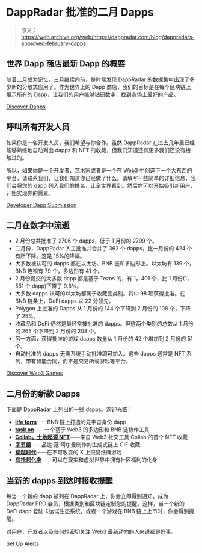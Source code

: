 # DappRadar 批准的二月 Dapps

> 原文：<https://web.archive.org/web/https://dappradar.com/blog/dappradars-approved-february-dapps>

## 世界 Dapp 商店最新 Dapp 的概要

随着二月成为记忆，三月继续向前，是时候发现 DappRadar 的数据集中出现了多少新的分散式应用了。作为世界上的 Dapp 商店，我们的目标是在每个区块链上展示所有的 Dapp，让我们的用户能够钻研数字，找到市场上最好的产品。

[Discover Dapps](https://web.archive.org/web/20230307033725/https://dappradar.com/rankings)

## 呼叫所有开发人员

如果你是一名开发人员，我们希望与你合作。虽然 DappRadar 在过去几年里已经能够熟练地自动列出 dapps 和 NFT 的收藏，但我们知道还有更多我们还没有接触过的。

所以，如果你是一个开发者、艺术家或者是一个在 Web3 中创造下一个大东西的平台，请联系我们，让我们知道你已经做了什么。请填写一些简单的详细信息，我们会将您的 dapp 列入我们的排名，让全世界看到。然后你可以开始吸引新用户，开始实现你的愿景。

[Developer Dapp Submission](https://web.archive.org/web/20230307033725/https://dappradar.com/developers)

## 二月在数字中流逝

*   2 月份总共批准了 2706 个 dapps，低于 1 月份的 2799 个。
*   二月份，DappRadar 人工批准并合并了 362 个 dapps，比一月份的 424 个有所下降。这是 15%的降幅。
*   大多数被认可的 dapps 都在以太坊、BNB 链和多边形上。以太坊有 139 个，BNB 连锁有 79 个，多边形有 41 个。
*   2 月份提交的大多数 dapp 都是基于 Tezos 的，有 1，401 个，比 1 月份(1，551 个 dapp)下降了 9.8%。
*   大多数 dapps 认可的以太坊都属于收藏品类别。其中 98 项获得批准。在 BNB 链条上，DeFi dapps 以 22 分领先。
*   Polygon 上批准的 Dapps 从 1 月份的 144 个下降到 2 月份的 108 个，下降了 25%。
*   收藏品和 DeFi 仍然是最经常被批准的 dapps。但这两个类别的总数从 1 月份的 265 个下降到 2 月份的 208 个。
*   另一方面，获得批准的游戏 dapps 数量从 1 月份的 42 个增加到 2 月份的 51 个。
*   自动批准的 dapps 无需系统手动批准即可加入。这些 dapps 通常是 NFT 系列，带有智能合同，而不是交易所或游戏等平台。

[Discover Web3 Games](https://web.archive.org/web/20230307033725/https://dappradar.com/rankings/category/games)

## 二月份的新款 Dapps

下面是 DappRadar 上列出的一些 dapps。欢迎光临！

*   **[life form](https://web.archive.org/web/20230307033725/https://dappradar.com/binance-smart-chain/other/lifeform)**——BNB 链上打造的元宇宙身份 dapp
*   **[task on](https://web.archive.org/web/20230307033725/https://dappradar.com/multichain/other/taskon)**——一个基于 Web3 的多边形和 BNB 链协作工具
*   **[Collab。土地起源 NFT](https://web.archive.org/web/20230307033725/https://dappradar.com/polygon/collectibles/collab-land-genesis-nft)**——来自 Web3 社交工具 Collab 的首个 NFT 收藏
*   **[字节组](https://web.archive.org/web/20230307033725/https://dappradar.com/ethereum/collectibles/bytegans)**——品达·范·阿尔曼制作的生成式链上 GIF 收藏
*   **[穿越时代](https://web.archive.org/web/20230307033725/https://dappradar.com/immutablex/games/cross-the-ages)**——在不可改变的 X 上交易纸牌游戏
*   **[乌托邦化身](https://web.archive.org/web/20230307033725/https://dappradar.com/ethereum/collectibles/utopia-avatars-official/)**——可以在现实和虚拟世界中拥有社区福利的化身

## 当新的 dapps 到达时接收提醒

每当一个新的 dapp 被列在 DappRadar 上，你会立即得到通知。成为 DappRadar PRO 会员，根据类别和区块链定制您的提醒。这样，当一个新的 DeFi dapp 登陆卡达诺生态系统，或者一个游戏在 BNB 链上上市时，你会得到提醒。

对用户、开发者以及任何想密切关注 Web3 最新动向的人来说都是好事。

[Set Up Alerts](https://web.archive.org/web/20230307033725/https://dappradar.com/hub/alerts)